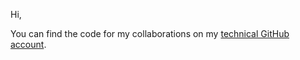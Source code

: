 Hi, 

You can find the code for my collaborations on my [technical GitHub account](https://github.com/parnika91).
